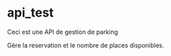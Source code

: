 # api_test

Ceci est une API de gestion de parking

Gère la reservation et le nombre de places disponibles.
